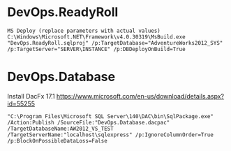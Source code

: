 # DevOps.ReadyRoll

`MS Deploy (replace parameters with actual values)
C:\Windows\Microsoft.NET\Framework\v4.0.30319\MsBuild.exe "DevOps.ReadyRoll.sqlproj" /p:TargetDatabase="AdventureWorks2012_SYS" /p:TargetServer="SERVER\INSTANCE" /p:DBDeployOnBuild=True`

# DevOps.Database

Install DacFx 17.1
https://www.microsoft.com/en-us/download/details.aspx?id=55255


`"C:\Program Files\Microsoft SQL Server\140\DAC\bin\SqlPackage.exe" /Action:Publish /SourceFile:"DevOps.Database.dacpac" /TargetDatabaseName:AW2012_VS_TEST /TargetServerName:"localhost\sqlexpress" /p:IgnoreColumnOrder=True /p:BlockOnPossibleDataLoss=False`
